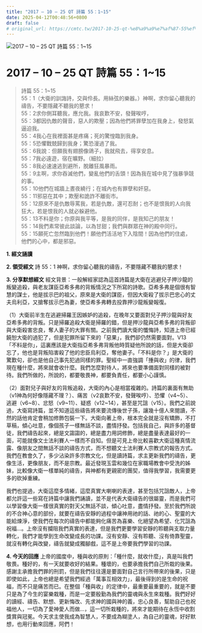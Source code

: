 ```yaml
---
title: "2017 – 10 – 25 QT 詩篇 55：1~15"
date: 2025-04-12T00:48:56+0800
draft: false
# original_url: https://cmtc.tw/2017-10-25-qt-%e8%a9%a9%e7%af%87-55%ef%bc%9a115
---
```


![2017 – 10 – 25 QT 詩篇 55：1\~15](/images/qt.jpg   "2017 – 10 – 25 QT 詩篇 55：1\~15")

# 2017 – 10 – 25 QT 詩篇 55：1\~15

> 詩篇 55：1\~15  
> 55：1（大衛的訓誨詩，交與伶長。用絲弦的樂器。）神啊，求你留心聽我的禱告，不要隱藏不聽我的懇求！  
> 55：2求你側耳聽我，應允我。我哀歎不安，發聲唉哼，  
> 55：3都因仇敵的聲音，惡人的欺壓；因為他們將罪孽加在我身上，發怒氣逼迫我。  
> 55：4我心在我裡面甚是疼痛；死的驚惶臨到我身。  
> 55：5恐懼戰兢歸到我身；驚恐漫過了我。  
> 55：6我說：但願我有翅膀像鴿子，我就飛去，得享安息。  
> 55：7我必遠遊，宿在曠野。（細拉）  
> 55：8我必速速逃到避所，脫離狂風暴雨。  
> 55：9主啊，求你吞滅他們，變亂他們的舌頭！因為我在城中見了強暴爭競的事。  
> 55：10他們在城牆上晝夜繞行；在城內也有罪孽和奸惡。  
> 55：11邪惡在其中；欺壓和詭詐不離街市。  
> 55：12原來不是仇敵辱罵我，若是仇敵，還可忍耐；也不是恨我的人向我狂大，若是恨我的人就必躲避他。  
> 55：13不料是你；你原與我平等，是我的同伴，是我知己的朋友！  
> 55：14我們素常彼此談論，以為甘甜；我們與群眾在神的殿中同行。  
> 55：15願死亡忽然臨到他們！願他們活活地下入陰間！因為他們的住處，他們的心中，都是邪惡。

**1. 經文誦讀**

**2. 領受經文**
詩 55：1 神啊，求你留心聽我的禱告，不要隱藏不聽我的懇求！

**3. 分享默想經文**
經文背景：一般解經家認為這首詩篇是大衛在逃避兒子押沙龍的叛變追殺，與老友謀臣亞希多弗的背叛情況之下所寫的詩歌。亞希多弗是個很有智慧的謀士，他是拔示巴的祖父，原來是大衛的謀臣，但因大衛殺了拔示巴忠心的丈夫烏利亞，又搶奪拔示巴為妻，使亞希多弗轉去投靠押沙龍叛變報復。

（1）大衛前半生在逃避掃羅王因嫉妒的追殺，在晚年又要面對兒子押沙龍與好友亞希多弗的背叛。只是掃羅追殺大衛是掃羅的錯，但是押沙龍與亞希多弗的背叛卻與大衛殺害忠良，奪人妻子的大罪有關。之前我們讀大衛的懺悔詩，知道上帝已經饒恕大衛的過犯了，但是犯罪所留下來的「惡果」，我們卻仍然需要面對。V13「不料是你」，這裏應該是大衛指亞希多弗背叛他時質疑他所說的話，但是大衛卻忘了，他也是背叛陷害殺了他的忠臣烏利亞，奪他妻子。「不料是你？」是大衛的驚歎句，卻也是他自己事先犯過同樣的罪。聖經中一直強調「揰與收」的律，我們現在種什麼，將來就會收什麼。我們怎麼對待人，將來也要準備面對同樣的被對待。我們所做的，所說的，都要敬畏神，都要負責任，都要小心謹慎。

（2）面對兒子與好友的背叛追殺，大衛的內心是相當複雜的。詩篇的裏面有無助（v1神為何好像隱藏不理？）、痛苦（v2哀歎不安，發聲唉哼）、恐懼（v4\~5）、逃避（v6\~8）、忿怒（v9\~11）、疑惑（v12\~14），甚至是咒詛（v15）。我們之前說過，大衛寫詩篇，並不知道這些禱告將來要流傳後世子孫，讓幾十億人來閱讀，不然的話他肯定會稍加修飾包裝一下。大衛向著上帝，根本完全就是沒有矯飾，不打草稿，傾心吐意，像個孩子一樣無話不談，盡情抒發。包括我自己，與許多的基督徒，我們禱告起來，總是文謅謅的，總是盡力用詞修飾，總是盡量表達最好的一面，可能就像文士法利賽人一樣而不自知。但是可見上帝比較喜歡大衛這種真情流露、像朋友之間無話不談的禱告方式，而不想聽文士法利賽人宗教式的報告方式。我們在教會久了，多少沾染許多宗教文化，但是讀詩篇，求主更新我們的禱告，更像生活，更像朋友，而不是宗教。最近發現玉雲和幾位在家職場教會中受洗的姊妹，比較像大衛一樣單純的禱告，與神都有更親密的團契，值得我學習，我需要更多的砍掉重練。

我們也提過，大衛這麼多情緒，這麼真實大喇喇的表達，甚至包括咒詛敵人，上帝都允許這一些寫在詩篇中讓我們誦讀，並不是代表大衛禱告的很屬靈，而是我們可以學習像大衛一樣很真實的對天父無話不談，傾心吐意，盡情抒發。至於我們所說的不合神心意的部份，就要在禱告安靜的過程中讓神用祂的話、祂的心、聖靈的大能給煉淨，使我們在每次的禱告中都能夠化痛苦為喜樂、化絕望為希望、化咒詛為祝福…。上帝沒有攔阻我們真實的表達，但是我們更要學習安靜的聆聽與支取力量轉化，我們才能學到生命改變成長的功課。沒有安靜、沒有聆聽、沒有倚靠聖靈，就沒有轉化與改變，禱告就變成獨腳戲，這不是上帝要我們學習的功課。

**4. 今天的回應**
上帝的國度中，種與收的原則：「種什麼，就收什麼」，真是叫我們敬畏。種好的，有一天就要收好的結果。種壞的，也要承擔我們自己所栽的後果。感謝主承擔我們罪的刑罰，但是我們往往還是要面對自己言行所帶來的後果，只是即使如此，上帝也總是希望我們經過「萬事互相效力」，最後得到的是生命的祝福，而不只是痛苦而已。在整個「種與收」的定律中，最重要最重要的，就是不要只是為了今生的宴樂栽種，而是一定要殷勤為我們的靈魂與永生來栽種。我們好好的讀經、禱告、默想、更新悔改、先求神的國與神的義，忠心良善，幫助自己也祝福他人，一切為了愛神愛人而做…，這一切所栽種的，將來才能期待在永恆中收割獎賞與冠冕。今天求主使我成為智慧人，不要成為糊塗人，為自己的靈魂，好好默想，也用行動來回應，阿們！
